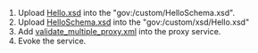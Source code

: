 1. Upload [Hello.xsd](Hello.xsd) into the "gov:/custom/HelloSchema.xsd".
2. Upload [HelloSchema.xsd](HelloSchema.xsd) into the "gov:/custom/xsd/Hello.xsd"
3. Add [validate_multiple_proxy.xml](validate_multiple_proxy.xml) into the proxy service.
4. Evoke the service.